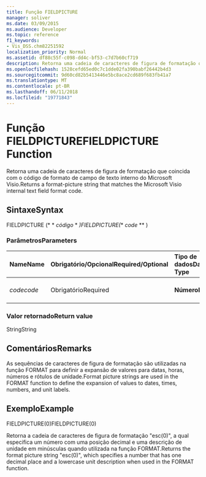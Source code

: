 ```yaml
---
title: Função FIELDPICTURE
manager: soliver
ms.date: 03/09/2015
ms.audience: Developer
ms.topic: reference
f1_keywords:
- Vis_DSS.chm82251592
localization_priority: Normal
ms.assetid: df88c55f-c098-dd4c-bf53-c7d7b60cf719
description: Retorna uma cadeia de caracteres de figura de formatação que coincida com o código de formato de campo de texto interno do Microsoft Visio.
ms.openlocfilehash: 1528cefd65ed0c7c1dde02fa390babf26442b4d3
ms.sourcegitcommit: 9d60cd82b5413446e5bc8ace2cd689f683fb41a7
ms.translationtype: MT
ms.contentlocale: pt-BR
ms.lasthandoff: 06/11/2018
ms.locfileid: "19771843"
---
```

# <a name="fieldpicture-function"></a><span data-ttu-id="6db89-103">Função FIELDPICTURE</span><span class="sxs-lookup"><span data-stu-id="6db89-103">FIELDPICTURE Function</span></span>

<span data-ttu-id="6db89-104">Retorna uma cadeia de caracteres de figura de formatação que coincida com o código de formato de campo de texto interno do Microsoft Visio.</span><span class="sxs-lookup"><span data-stu-id="6db89-104">Returns a format-picture string that matches the Microsoft Visio internal text field format code.</span></span>
  
## <a name="syntax"></a><span data-ttu-id="6db89-105">Sintaxe</span><span class="sxs-lookup"><span data-stu-id="6db89-105">Syntax</span></span>

<span data-ttu-id="6db89-106">FIELDPICTURE (* * *código* * *)</span><span class="sxs-lookup"><span data-stu-id="6db89-106">FIELDPICTURE(** *code* ** )</span></span> 
  
### <a name="parameters"></a><span data-ttu-id="6db89-107">Parâmetros</span><span class="sxs-lookup"><span data-stu-id="6db89-107">Parameters</span></span>

|<span data-ttu-id="6db89-108">**Name**</span><span class="sxs-lookup"><span data-stu-id="6db89-108">**Name**</span></span>|<span data-ttu-id="6db89-109">**Obrigatório/Opcional**</span><span class="sxs-lookup"><span data-stu-id="6db89-109">**Required/Optional**</span></span>|<span data-ttu-id="6db89-110">**Tipo de dados**</span><span class="sxs-lookup"><span data-stu-id="6db89-110">**Data Type**</span></span>|<span data-ttu-id="6db89-111">**Descrição**</span><span class="sxs-lookup"><span data-stu-id="6db89-111">**Description**</span></span>|
|:-----|:-----|:-----|:-----|
| <span data-ttu-id="6db89-112">_code_</span><span class="sxs-lookup"><span data-stu-id="6db89-112">_code_</span></span> <br/> |<span data-ttu-id="6db89-113">Obrigatório</span><span class="sxs-lookup"><span data-stu-id="6db89-113">Required</span></span>  <br/> |<span data-ttu-id="6db89-114">**Número**</span><span class="sxs-lookup"><span data-stu-id="6db89-114">**Number**</span></span> <br/> | <span data-ttu-id="6db89-115">Um código de formato de campo de texto.</span><span class="sxs-lookup"><span data-stu-id="6db89-115">A text field format code.</span></span>  <br/> |
   
### <a name="return-value"></a><span data-ttu-id="6db89-116">Valor retornado</span><span class="sxs-lookup"><span data-stu-id="6db89-116">Return value</span></span>

<span data-ttu-id="6db89-117">String</span><span class="sxs-lookup"><span data-stu-id="6db89-117">String</span></span>
  
## <a name="remarks"></a><span data-ttu-id="6db89-118">Comentários</span><span class="sxs-lookup"><span data-stu-id="6db89-118">Remarks</span></span>

<span data-ttu-id="6db89-119">As sequências de caracteres de figura de formatação são utilizadas na função FORMAT para definir a expansão de valores para datas, horas, números e rótulos de unidade.</span><span class="sxs-lookup"><span data-stu-id="6db89-119">Format picture strings are used in the FORMAT function to define the expansion of values to dates, times, numbers, and unit labels.</span></span>
  
## <a name="example"></a><span data-ttu-id="6db89-120">Exemplo</span><span class="sxs-lookup"><span data-stu-id="6db89-120">Example</span></span>

<span data-ttu-id="6db89-121">FIELDPICTURE(0)</span><span class="sxs-lookup"><span data-stu-id="6db89-121">FIELDPICTURE(0)</span></span> 
  
<span data-ttu-id="6db89-122">Retorna a cadeia de caracteres de figura de formatação "esc(0)", a qual especifica um número com uma posição decimal e uma descrição de unidade em minúsculas quando utilizada na função FORMAT.</span><span class="sxs-lookup"><span data-stu-id="6db89-122">Returns the format picture string "esc(0)", which specifies a number that has one decimal place and a lowercase unit description when used in the FORMAT function.</span></span> 
  


